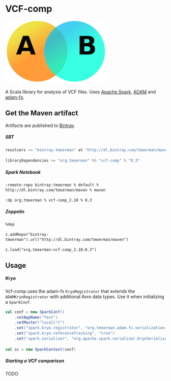 # VCF-comp

![venn](img/venn.png)

A Scala library for analysis of VCF files. Uses [Apache Spark](http://spark.apache.org/), 
[ADAM](https://github.com/bigdatagenomics/adam) and [adam-fx](https://github.com/tmoerman/adam-fx).

## Get the Maven artifact

Artifacts are published to [Bintray](https://bintray.com/tmoerman/maven/vcf-comp).

##### SBT

```sbt
resolvers += "bintray-tmoerman" at "http://dl.bintray.com/tmoerman/maven"`

libraryDependencies += "org.tmoerman" %% "vcf-comp" % "0.3"
```

##### Spark Notebook

```
:remote-repo bintray-tmoerman % default % http://dl.bintray.com/tmoerman/maven % maven

:dp org.tmoerman % vcf-comp_2.10 % 0.3
```

##### Zeppelin

```
%dep

z.addRepo("bintray-tmoerman").url("http://dl.bintray.com/tmoerman/maven")

z.load("org.tmoerman:vcf-comp_2.10:0.3")
```

## Usage

##### Kryo

Vcf-comp uses the adam-fx `KryoRegistrator` that extends the `ADAMKryoRegistrator` with additional Avro data types. Use it
when initializing a `SparkConf`.

```scala
val conf = new SparkConf()
    .setAppName("Test")
    .setMaster("local[*]")
    .set("spark.kryo.registrator", "org.tmoerman.adam.fx.serialization.AdamFxKryoRegistrator")
    .set("spark.kryo.referenceTracking", "true")
    .set("spark.serializer", "org.apache.spark.serializer.KryoSerializer")
    
val sc = new SparkContext(conf)
```

##### Starting a VCF comparison

TODO